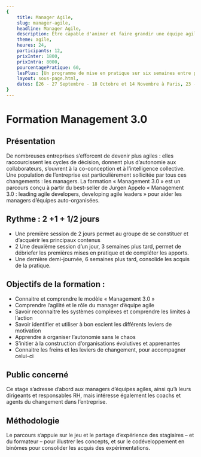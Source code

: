 ```yaml
---
{
	title: Manager Agile, 
	slug: manager-agile, 
	headline: Manager Agile,
	description: Être capable d'animer et faire grandir une équipe agile, 
	theme: agile,
	heures: 24,
	participants: 12,
	prixInter: 1800,
	prixIntra: 8000,
	pourcentagePratique: 60,
	lesPlus: [Un programme de mise en pratique sur six semaines entre pairs, Une formation certifiante],
	layout: sous-page.html, 
	dates: [26 - 27 Septembre - 18 Octobre et 14 Novembre à Paris, 23 - 24 Novembre - 21 Décembre et 25 Janvier à Paris]
}
---
```


# Formation Management 3.0

## Présentation ##
De nombreuses entreprises s’efforcent de devenir plus agiles : elles raccourcissent les cycles de décision, donnent plus d’autonomie aux collaborateurs, s’ouvrent à la co-conception et à l’intelligence collective.
Une population de l’entreprise est particulièrement sollicitée par tous ces changements : les managers.
La formation « Management 3.0 » est un parcours conçu à partir du best-seller de Jurgen Appelo  « Management 3.0 : leading agile developers, developing agile leaders » pour aider les managers d’équipes auto-organisées.

## Rythme : 2 +1 + 1/2 jours ##
* Une première session de 2 jours permet au groupe de se constituer et d’acquérir les principaux contenus
* 2 Une deuxième session d’un jour, 3 semaines plus tard, permet de débriefer les premières mises en pratique et de compléter les apports.
* Une dernière demi-journée, 6 semaines plus tard,  consolide les acquis de la pratique.

## Objectifs de la formation : ##

* Connaitre et comprendre le modèle « Management 3.0 »
* Comprendre l’agilité et le rôle du manager d’équipe agile
* Savoir reconnaitre les systèmes complexes et comprendre les limites à l’action
* Savoir identifier et utiliser à bon escient les différents leviers de motivation
* Apprendre à organiser l’autonomie sans le chaos
* S’initier à la construction d’organisations évolutives et apprenantes
* Connaitre les freins et les leviers de changement, pour accompagner celui-ci

## Public concerné ##
Ce stage s’adresse d’abord aux managers d’équipes agiles, ainsi qu’à leurs dirigeants et  responsables RH, mais intéresse également les coachs et agents du changement dans l’entreprise.

## Méthodologie ##
Le parcours s’appuie sur le jeu et le partage d’expérience des stagiaires – et du formateur – pour illustrer les concepts, et sur le codéveloppement en binômes  pour consolider les acquis des expérimentations.
